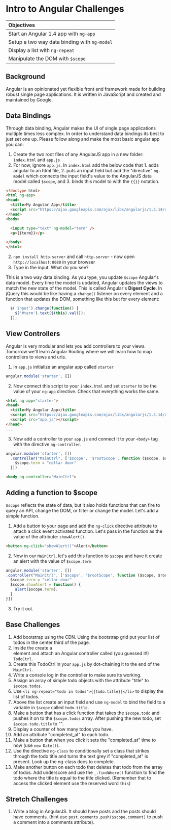 # Intro to Angular Challenges

| Objectives |
| :--- |
| Start an Angular 1.4 app with `ng-app` |
| Setup a two way data binding with `ng-model` |
| Display a list with `ng-repeat` |
| Manipulate the DOM with `$scope` |

## Background

Angular is an opinionated yet flexible front end framework made for building robust single page applications. It is written in JavaScript and created and maintained by Google.

## Data Bindings

Through data binding, Angular makes the UI of single page applications multiple times less complex. In order to understand data bindings its best to just set one up. Please follow along and make the most basic angular app you can:

1. Create the two root files of any AngularJS app in a new folder: `index.html` and `app.js`
2. For now, ignore `app.js`. In `index.html` add the below code that 1. adds angular to an html file, 2. puts an input field but add the "directive" `ng-model` which connects the input field's value to the AngularJS data model called `$scope`, and 3. binds this model to with the `{{}}` notation.
  ```html
  <!doctype html>
  <html ng-app>
  <head>
    <title>My Angular App</title>
    <script src="https://ajax.googleapis.com/ajax/libs/angularjs/1.3.14/angular.min.js"></script>
  </head>
  <body>

    <input type="text" ng-model="term" />
    <p>{{term}}</p>

  </body>
  </html>
  ```
2. `npm install http-server` and call `http-server` - now open `http://localhost:8080` in your browser
3. Type in the input. What do you see?

This is a two way data binding. As you type, you update `$scope` Angular's data model. Every time the model is updated, Angular updates the views to match the new state of the model. This is called Angular's **Digest Cycle**. In jQuery this would be like having a `change()` listener on every element and a function that updates the DOM, something like this but for every element:

```js
  $('input').change(function() {
    $('#term').text($(this).val());
  });
```

## View Controllers

Angular is very modular and lets you add controllers to your views. Tomorrow we'll learn Angular Routing where we will learn how to map controllers to views and urls.

1. In `app.js` initialize an angular app called `starter`

  ```js
  angular.module('starter', [])
  ```
2. Now connect this script to your `index.html` and set `starter` to be the value of your `ng-app` directive. Check that everything works the same.

  ```html
  <html ng-app="starter">
  <head>
    <title>My Angular App</title>
    <script src="https://ajax.googleapis.com/ajax/libs/angularjs/1.3.14/angular.min.js"></script>
    <script src="app.js"></script>
  </head>
  ...
  ```

3. Now add a controller to your `app.js` and connect it to your `<body>` tag with the directive `ng-controller`.  

  ```js
  angular.module('starter', [])
    .controller("MainCtrl", ['$scope', '$rootScope', function ($scope, $rootScope) {
      $scope.term = "cellar door"
    }])
  ```

  ```html
  <body ng-controller="MainCtrl">
  ```

## Adding a function to $scope

`$scope` reflects the state of data, but it also holds functions that can fire to query an API, change the DOM, or filter or change the model. Let's add a simple function.

1.  Add a button to your page and add the `ng-click` directive attribute to attach a click event activated function. Let's pass in the function as the value of the attribute: `showAlert()`.

  ```html
  <button ng-click="showAlert()">Alert</button>
  ```

2. Now in our `MainCtrl`, let's add this function to `$scope` and have it create an alert with the value of `$scope.term`

  ```js
  angular.module('starter', [])
  .controller("MainCtrl", ['$scope', '$rootScope', function ($scope, $rootScope) {
    $scope.term = "cellar door"
    $scope.showAlert = function() {
      alert($scope.term);
    }
  }])
  ```
3. Try it out.

## Base Challenges

1. Add bootstrap using the CDN. Using the bootstrap grid put your list of todos in the center third of the page.
1. Inside the <body> create a <div> element and attach an Angular controller called (you guessed it!) `TodoCtrl`.
2. Create this TodoCtrl in your `app.js` by dot-chaining it to the end of the `MainCtrl`.
3. Write a console log in the controller to make sure its working.
4. Assign an array of simple todo objects with the attribute "title" to `$scope.todos`.
5. Use `<li ng-repeat="todo in todos">{{todo.title}}</li>` to display the list of todos.
6. Above the list create an input field and use `ng-model` to bind the field to a variable in `$scope` called `todo.title`.
7. Make a button that has a click function that takes the `$scope.todo` and pushes it on to the `$scope.todos` array. After pushing the new todo, set `$scope.todo.title` to "".
9. Display a counter of how many todos you have.
10. Add an attribute "completed_at" to each todo.
11. Make a button that when you click it sets the "completed_at" time to now (use `new Date()`).
12. Use the directive `ng-class` to conditionally set a class that strikes through the todo title and turns the text grey if "completed_at" is present. Look up the ng-class docs to complete.
13. Make another button on each todo that deletes that todo from the array of todos. Add underscore and use the `_.findWhere()` function to find the todo where the title is equal to the title clicked. (Remember that to access the clicked element use the reserved word `this`)

## Stretch Challenges

1. Write a blog in AngularJS. It should have posts and the posts should have comments. (hint use `post.comments.push($scope.comment)` to push a comment into a comments attribute).
